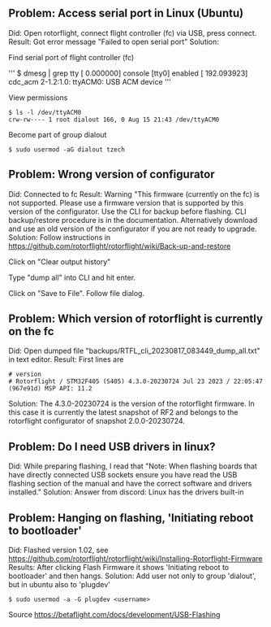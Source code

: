 Problem: Access serial port in Linux (Ubuntu)
---------------------------------------------
Did: Open rotorflight, connect flight controller (fc) via USB, press connect.
Result: Got error message "Failed to open serial port"
Solution:

Find serial port of flight controller (fc)

'''
$ dmesg | grep tty
[    0.000000] console [tty0] enabled
[  192.093923] cdc_acm 2-1.2:1.0: ttyACM0: USB ACM device
'''

View permissions

```
$ ls -l /dev/ttyACM0
crw-rw---- 1 root dialout 166, 0 Aug 15 21:43 /dev/ttyACM0
```

Become part of group dialout

```
$ sudo usermod -aG dialout tzech
```

Problem: Wrong version of configurator
--------------------------------------
Did: Connected to fc
Result: Warning "This firmware (currently on the fc) is not supported. Please use a firmware version that is supported by this version of the configurator. Use the CLI for backup before flashing. CLI backup/restore procedure is in the documentation. Alternatively download and use an old version of the configurator if you are not ready to upgrade.
Solution:
Follow instructions in https://github.com/rotorflight/rotorflight/wiki/Back-up-and-restore

Click on "Clear output history"

Type "dump all" into CLI and hit enter.

Click on "Save to File". Follow file dialog.

Problem: Which version of rotorflight is currently on the fc
------------------------------------------------------------
Did: Open dumped file "backups/RTFL_cli_20230817_083449_dump_all.txt" in text editor.
Result: First lines are

```
# version
# Rotorflight / STM32F405 (S405) 4.3.0-20230724 Jul 23 2023 / 22:05:47 (967e91d) MSP API: 11.2
```

Solution: The 4.3.0-20230724 is the version of the rotorflight firmware. In this case it is currently the latest snapshot of RF2
and belongs to the rotorflight configurator of snapshot 2.0.0-20230724.

Problem: Do I need USB drivers in linux?
----------------------------------------
Did: While preparing flashing, I read that "Note: When flashing boards that have directly connected USB sockets ensure you have read the USB flashing section of the manual  and have the correct  software  and drivers installed."
Solution: Answer from discord: Linux has the drivers built-in

Problem: Hanging on flashing, 'Initiating reboot to bootloader'
---------------------------------------------------------------
Did: Flashed version 1.02, see https://github.com/rotorflight/rotorflight/wiki/Installing-Rotorflight-Firmware
Results: After clicking Flash Firmware it shows 'Initiating reboot to bootloader' and then hangs.
Solution: Add user not only to group 'dialout', but in ubuntu also to 'plugdev' 

```
$ sudo usermod -a -G plugdev <username>
```

Source https://betaflight.com/docs/development/USB-Flashing
